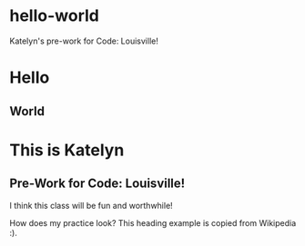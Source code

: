 # hello-world
Katelyn's pre-work for Code: Louisville!
<h1>Hello</h1>

<h2>World</h2>

<h1>This is Katelyn</h1>

<h2>Pre-Work for Code: Louisville!</h2>

<p>I think this class will be fun and worthwhile!</p>

<p>How does my practice look? This heading example is copied from Wikipedia :).</p>
